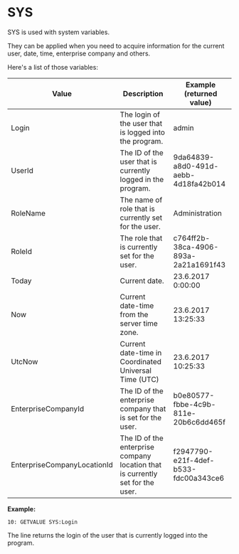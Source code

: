 # SYS

SYS is used with system variables.

They can be applied when you need to acquire information for the current user, date, time, enterprise company and others.

Here's a list of those variables:

| Value                       | Description                                                  | Example (returned value)             |
| --------------------------- | ------------------------------------------------------------ | ------------------------------------ |
| Login                       | The login of the user that is logged into the program. | admin                                |
| UserId                      | The ID of the user that is currently logged in the program.  | 9da64839-a8d0-491d-aebb-4d18fa42b014 |
| RoleName                    | The name of role that is currently set for the user.         | Administration                       |
| RoleId                      | The role that is currently set for the user.                 | c764ff2b-38ca-4906-893a-2a21a1691f43 |
| Today                       | Current date.                                                | 23.6.2017 0:00:00                    |
| Now                         | Current date-time from the server time zone.                 | 23.6.2017 13:25:33                   |
| UtcNow                      | Current date-time in Coordinated Universal Time (UTC)        | 23.6.2017 10:25:33                   |
| EnterpriseCompanyId         | The ID of the enterprise company that is set for the user. | b0e80577-fbbe-4c9b-811e-20b6c6dd465f |
| EnterpriseCompanyLocationId | The ID of the enterprise company location that is currently set for the user. | f2947790-e21f-4def-b533-fdc00a343ce6 |


**Example:**

```
10: GETVALUE SYS:Login
```

The line returns the login of the user that is currently logged into the program.
